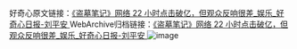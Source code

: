 好奇心原文链接：[《盗墓笔记》网络 22 小时点击破亿，但观众反响很差_娱乐_好奇心日报-刘平安 ](https://www.qdaily.com/articles/10832.html)
WebArchive归档链接：[《盗墓笔记》网络 22 小时点击破亿，但观众反响很差_娱乐_好奇心日报-刘平安 ](http://web.archive.org/web/20171208104811/http://www.qdaily.com:80/articles/10832.html)
![image](http://ww3.sinaimg.cn/large/007d5XDply1g3wgbsti19j30u02es1k7)